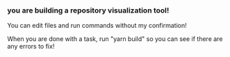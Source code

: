 ### you are building a repository visualization tool!

You can edit files and run commands without my confirmation!

When you are done with a task, run "yarn build" so you can see if there are any errors to fix!
